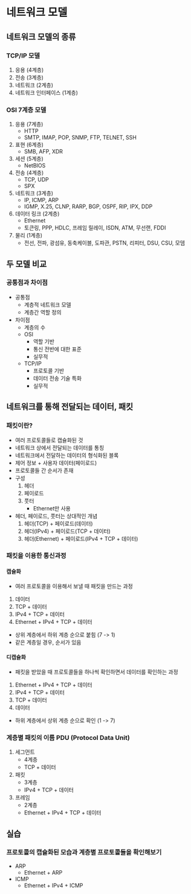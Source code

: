 # 네트워크 모델

## 네트워크 모델의 종류

### TCP/IP 모델

1. 응용 (4계층)
2. 전송 (3계층)
3. 네트워크 (2계층)
4. 네트워크 인터페이스 (1계층)

### OSI 7계층 모델

1. 응용 (7계층)
    - HTTP
    - SMTP, IMAP, POP, SNMP, FTP, TELNET, SSH
2. 표현 (6계층)
    - SMB, AFP, XDR
3. 세션 (5계층)
    - NetBIOS
4. 전송 (4계층)
    - TCP, UDP
    - SPX
5. 네트워크 (3계층)
    - IP, ICMP, ARP
    - IGMP, X.25, CLNP,  RARP, BGP, OSPF, RIP, IPX, DDP
6. 데이터 링크 (2계층)
    - Ethernet
    - 토큰링, PPP, HDLC, 프레임 릴레이, ISDN, ATM, 무선랜, FDDI
7. 물리 (1계층)
    - 전선, 전파, 광섬유, 동축케이블, 도파관, PSTN, 리피터, DSU, CSU, 모뎀

## 두 모델 비교

### 공통점과 차이점

- 공통점
    - 계층적 네트워크 모델
    - 계층간 역할 정의
- 차이점
    - 계층의 수
    - OSI
        - 역할 기반
        - 통신 전반에 대한 표준
        - 실무적
    - TCP/IP
        - 프로토콜 기반
        - 데이터 전송 기술 특화
        - 실무적

## 네트워크를 통해 전달되는 데이터, 패킷

### 패킷이란?

- 여러 프로토콜들로 캡슐화된 것
- 네트워크 상에서 전달되는 데이터를 통칭
- 네트워크에서 전달하는 데이터의 형식화된 블록
- 제어 정보 + 사용자 데이터(페이로드)
- 프로토콜들 간 순서가 존재
- 구성
    1. 헤더 
    2. 페이로드
    3. 풋터
        - Ethernet만 사용
- 헤더, 페이로드, 풋터는 상대적인 개념
    1. 헤더(TCP) + 페이로드(데이터)
    2. 헤더(IPv4) + 페이로드(TCP + 데이터)
    3. 헤더(Ethernet) + 페이로드(IPv4 + TCP + 데이터)

### 패킷을 이용한 통신과정

#### 캡슐화

- 여러 프로토콜을 이용해서 보낼 때 패킷을 만드는 과정
1. 데이터
2. TCP + 데이터
3. IPv4 + TCP + 데이터
4. Ethernet + IPv4 + TCP + 데이터
- 상위 계층에서 하위 계층 순으로 붙힘 (7 -> 1)
- 같은 계층일 경우, 순서가 있음

#### 디캡슐화

- 패킷을 받았을 때 프로토콜들을 하나씩 확인하면서 데이터를 확인하는 과정
1. Ethernet + IPv4 + TCP + 데이터
2. IPv4 + TCP + 데이터
3. TCP + 데이터
4. 데이터
- 하위 계층에서 상위 계층 순으로 확인 (1 -> 7)

### 계층별 패킷의 이름 PDU (Protocol Data Unit)

1. 세그먼트
    - 4계층
    - TCP + 데이터
2. 패킷
    - 3계층
    - IPv4 + TCP + 데이터
3. 프레임
    - 2계층
    - Ethernet + IPv4 + TCP + 데이터

## 실습

### 프로토콜의 캡슐화된 모습과 계층별 프로토콜들을 확인해보기

- ARP
    - Ethernet + ARP
- ICMP
    - Ethernet + IPv4 + ICMP